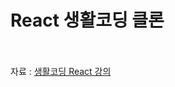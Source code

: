 <h1>React 생활코딩 클론</h1>
<br /><br />
자료 : <a href="https://www.youtube.com/watch?v=AoMv0SIjZL8&list=PLuHgQVnccGMCOGstdDZvH41x0Vtvwyxu7">생활코딩 React 강의</a>

